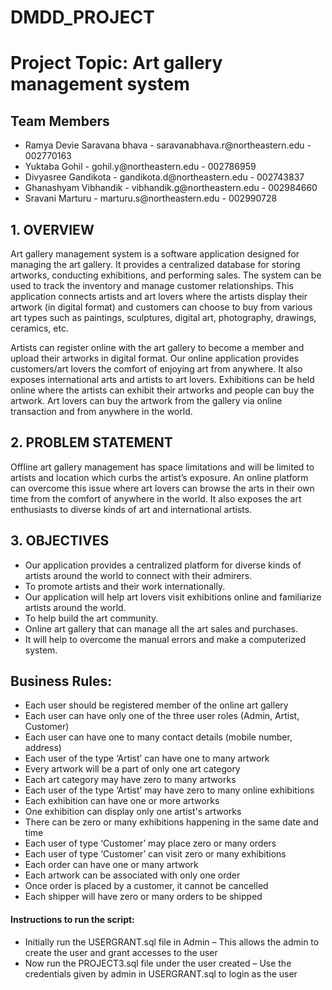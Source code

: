 # DMDD_PROJECT

<h1>Project Topic: Art gallery management system</h1>
<h2>Team Members</h2>
<ul>
<li>Ramya Devie Saravana bhava - saravanabhava.r@northeastern.edu - 002770163</li>
<li>Yuktaba Gohil - gohil.y@northeastern.edu - 002786959</li>
<li>Divyasree Gandikota - gandikota.d@northeastern.edu - 002743837</li>
<li>Ghanashyam Vibhandik - vibhandik.g@northeastern.edu - 002984660</li>
<li>Sravani Marturu - marturu.s@northeastern.edu - 002990728</li>
</ul>

<h2>1.   OVERVIEW</h2>
<p>Art gallery management system is a software application designed for managing the art gallery. It provides a centralized database for storing artworks, conducting exhibitions, and performing sales. The system can be used to track the inventory and manage customer relationships. This application connects artists and art lovers where the artists display their artwork (in digital format) and customers can choose to buy from various art types such as paintings, sculptures, digital art, photography, drawings, ceramics, etc.  

Artists can register online with the art gallery to become a member and upload their artworks in digital format. Our online application provides customers/art lovers the comfort of enjoying art from anywhere. It also exposes international arts and artists to art lovers. Exhibitions can be held online where the artists can exhibit their artworks and people can buy the artwork. Art lovers can buy the artwork from the gallery via online transaction and from anywhere in the world.</p>

<h2>2.   PROBLEM STATEMENT </h2>
<p>Offline art gallery management has space limitations and will be limited to artists and location which curbs the artist’s exposure. An online platform can overcome this issue where art lovers can browse the arts in their own time from the comfort of anywhere in the world. It also exposes the art enthusiasts to diverse kinds of art and international artists.</p>

<h2>3.   OBJECTIVES</h2>
<ul>
<li>Our application provides a centralized platform for diverse kinds of artists around the world to connect with their admirers.</li>
<li>To promote artists and their work internationally.</li>
<li>Our application will help art lovers visit exhibitions online and familiarize artists around the world.</li>
<li>To help build the art community.</li>
<li>Online art gallery that can manage all the art sales and purchases.</li>
<li>It will help to overcome the manual errors and make a computerized system.</li>
</ul>
 
<h2>Business Rules:</h2>
<ul>
<li>Each user should be registered member of the online art gallery</li>
<li>Each user can have only one of the three user roles (Admin, Artist, Customer)</li>
<li>Each user can have one to many contact details (mobile number, address)</li>
<li>Each user of the type ‘Artist’ can have one to many artwork</li>
<li>Every artwork will be a part of only one art category</li>
<li>Each art category may have zero to many artworks</li>
<li>Each user of the type ‘Artist’ may have zero to many online exhibitions</li>
<li>Each exhibition can have one or more artworks</li>
<li>One exhibition can display only one artist's artworks</li>
<li>There can be zero or many exhibitions happening in the same date and time</li>
<li>Each user of type ‘Customer’ may place zero or many orders</li>
<li>Each user of type ‘Customer’ can visit zero or many exhibitions</li>
<li>Each order can have one or many artwork</li>
<li>Each artwork can be associated with only one order</li>
<li>Once order is placed by a customer, it cannot be cancelled</li>
<li>Each shipper will have zero or many orders to be shipped</li>
</ul>

<h4>Instructions to run the script:</h2>
<ul>
<li>Initially run the USERGRANT.sql file in Admin – This allows the admin to create the user and grant accesses to the user</li>
<li>Now run the PROJECT3.sql file under the user created – Use the credentials given by admin in USERGRANT.sql to login as the user </li>
</ul>